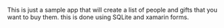 This is just a sample app that will create a list of people and gifts that you want to buy them. this is done using SQLite and xamarin forms.
